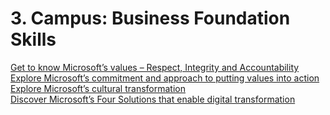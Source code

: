 # 3. Campus: Business Foundation Skills

 [Get to know Microsoft’s values – Respect, Integrity and Accountability  
](https://www.insidesherpa.com/modules/ms2CK9b2SCWGXwPMS/5AkDj9GsjEPhH2v7K)[ Explore Microsoft’s commitment and approach to putting values into action  
](https://www.insidesherpa.com/modules/ms2CK9b2SCWGXwPMS/2cSMARWfGGeMh2xgo)[ Explore Microsoft’s cultural transformation  
](https://www.insidesherpa.com/modules/ms2CK9b2SCWGXwPMS/JySDFJAyj9HaTC5Dh)[ Discover Microsoft’s Four Solutions that enable digital transformation](https://www.insidesherpa.com/modules/ms2CK9b2SCWGXwPMS/uQdw39BF2oCmJA4ds)

